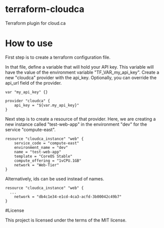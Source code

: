 # terraform-cloudca

Terraform plugin for cloud.ca

# How to use

First step is to create a terraform configuration file.

In that file, define a variable that will hold your API key. This variable will have the value of the environment variable "TF_VAR_my_api_key". Create a new "cloudca" provider with the api_key. Optionally, you can override the api_url field of the provider.
```
var "my_api_key" {}

provider "cloudca" {
	api_key = "${var.my_api_key}"
}
```

Next step is to create a resource of that provider. 
Here, we are creating a new instance called "test-web-app" in the environment "dev" for the service "compute-east". 
```
resource "cloudca_instance" "web" {
	service_code = "compute-east"
	environment_name = "dev"
	name = "test-web-app"
	template = "CoreOS Stable"
	compute_offering = "1vCPU.1GB"
	network = "Web-Tier"
}
```

Alternatively, ids can be used instead of names.
```
resource "cloudca_instance" "web" {
  ...
	network = "db4c1e34-e1cd-4ca3-acfd-3b00042c49b7"
}
```

#License

This project is licensed under the terms of the MIT license.
